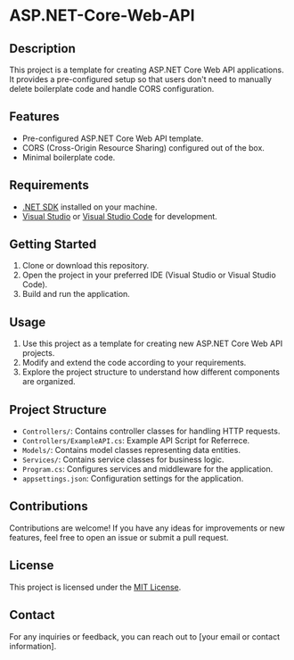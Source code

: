 # ASP.NET-Core-Web-API

## Description
This project is a template for creating ASP.NET Core Web API applications. It provides a pre-configured setup so that users don't need to manually delete boilerplate code and handle CORS configuration.

## Features
- Pre-configured ASP.NET Core Web API template.
- CORS (Cross-Origin Resource Sharing) configured out of the box.
- Minimal boilerplate code.

## Requirements
- [.NET SDK](https://dotnet.microsoft.com/download) installed on your machine.
- [Visual Studio](https://visualstudio.microsoft.com/) or [Visual Studio Code](https://code.visualstudio.com/) for development.

## Getting Started
1. Clone or download this repository.
2. Open the project in your preferred IDE (Visual Studio or Visual Studio Code).
3. Build and run the application.

## Usage
1. Use this project as a template for creating new ASP.NET Core Web API projects.
2. Modify and extend the code according to your requirements.
3. Explore the project structure to understand how different components are organized.

## Project Structure
- `Controllers/`: Contains controller classes for handling HTTP requests.
- `Controllers/ExampleAPI.cs`: Example API Script for Referrece.
- `Models/`: Contains model classes representing data entities.
- `Services/`: Contains service classes for business logic.
- `Program.cs`: Configures services and middleware for the application.
- `appsettings.json`: Configuration settings for the application.

## Contributions
Contributions are welcome! If you have any ideas for improvements or new features, feel free to open an issue or submit a pull request.

## License
This project is licensed under the [MIT License](LICENSE).

## Contact
For any inquiries or feedback, you can reach out to [your email or contact information].

